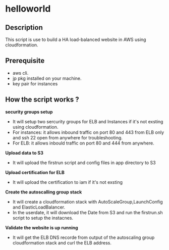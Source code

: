 # helloworld


## Description
This script is use to build a HA load-balanced website in AWS using cloudformation.

## Prerequisite
- aws cli.
- jp pkg installed on your machine.
- key pair for instances 

## How the script works ?
**security groups setup**
* It will setup two sercurity groups for ELB and Instances if it's not exsting using cloudformation.
* For instances: it allows inbound traffic on port 80 and 443 from ELB only and ssh 22 open from anywhere for troubleshooting.
* For ELB: it allows inbould traffic on port 80 and 444 from anywhere.

**Upload data to S3**
* It will upload the firstrun script and config files in app directory to S3

**Upload certification for ELB**
* It will upload the certification to iam if it's not exsting

**Create the autoscalling group stack**
* It will create a cloudformation stack with AutoScaleGroup,LaunchConfig and ElasticLoadBalancer.
* In the userdate, it will download the Date from S3 and run the firstrun.sh script to setup the instacnes.

**Validate the website is up running**
* It will get the ELB DNS recorde from output of the  autoscaling group cloudformation stack and curl the ELB address.





